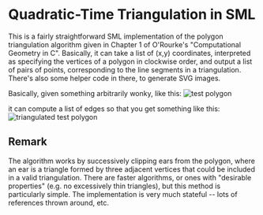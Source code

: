 # Quadratic-Time Triangulation in SML

This is a fairly straightforward SML implementation of the polygon triangulation algorithm given in Chapter 1 of O'Rourke's "Computational Geometry in C". Basically, it can take a list of (x,y) coordinates, interpreted as specifying the vertices of a polygon in clockwise order, and output a list of pairs of points, corresponding to the line segments in a triangulation. There's also some helper code in there, to generate SVG images.

Basically, given something arbitrarily wonky, like this: 
![test polygon](https://cdn.rawgit.com/kilimanjaro/sml-triangulate/9aec0bd/testPoly.svg)

it can compute a list of edges so that you get something like this: 
![triangulated test polygon](https://cdn.rawgit.com/kilimanjaro/sml-triangulate/9aec0bd/testPolyTriangulated.svg)

## Remark
The algorithm works by successively clipping ears from the polygon, where an ear is a triangle formed by three adjacent vertices that could be included in a valid triangulation. There are faster algorithms, or ones with "desirable properties" (e.g. no excessively thin triangles), but this method is particularly simple. The implementation is very much stateful -- lots of references thrown around, etc. 
